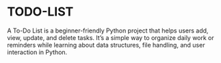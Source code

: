# TODO-LIST
A To-Do List is a beginner-friendly Python project that helps users add, view, update, and delete tasks. It’s a simple way to organize daily work or reminders while learning about data structures, file handling, and user interaction in Python.
